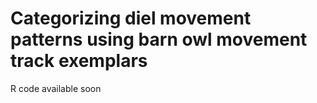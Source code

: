 # Categorizing diel movement patterns using barn owl movement track exemplars

R code available soon

